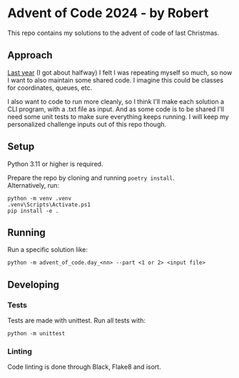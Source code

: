 # Advent of Code 2024 - by Robert

This repo contains my solutions to the advent of code of last Christmas.

## Approach

[Last year](https://github.com/RobertoRoos/advent-of-code-2023) (I got about halfway) I felt I was repeating myself so much, so now I want to also maintain some shared code.
I imagine this could be classes for coordinates, queues, etc.

I also want to code to run more cleanly, so I think I'll make each solution a CLI program, with a .txt file as input.
And as some code is to be shared I'll need some unit tests to make sure everything keeps running.
I will keep my personalized challenge inputs out of this repo though.

## Setup

Python 3.11 or higher is required.

Prepare the repo by cloning and running `poetry install`.  
Alternatively, run:
```shell
python -m venv .venv
.venv\Scripts\Activate.ps1
pip install -e .
```

## Running

Run a specific solution like:
```shell
python -m advent_of_code.day_<nn> --part <1 or 2> <input file>
```

## Developing

### Tests

Tests are made with unittest.
Run all tests with:
```shell
python -m unittest
```

### Linting

Code linting is done through Black, Flake8 and isort.
